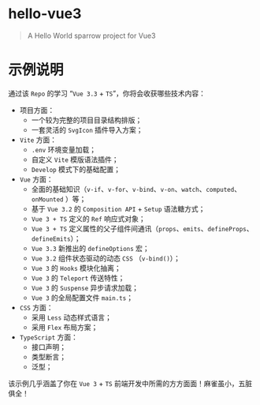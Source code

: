 # hello-vue3

> A Hello World sparrow project for Vue3

# 示例说明

通过该 `Repo` 的学习 “`Vue 3.3` + `TS`”，你将会收获哪些技术内容：

- 项目方面：
   - 一个较为完整的项目目录结构排版；
   - 一套灵活的 `SvgIcon` 插件导入方案；
- `Vite` 方面：
   - `.env` 环境变量加载；
   - 自定义 `Vite` 模版语法插件；
   - `Develop` 模式下的基础配置；
- `Vue` 方面：
   - 全面的基础知识（`v-if`、`v-for`、`v-bind`、`v-on`、`watch`、`computed`、`onMounted` ）等；
   - 基于 `Vue 3.2` 的 `Composition API` + `Setup` 语法糖方式；
   - `Vue 3 + TS` 定义的 `Ref` 响应式对象；
   - `Vue 3 + TS` 定义属性的父子组件间通讯（`props`、`emits`、`defineProps`、`defineEmits`）；
   - `Vue 3.3` 新推出的 `defineOptions` 宏；
   - `Vue 3.2` 组件状态驱动的动态 `CSS` （`v-bind()`）；
   - `Vue 3` 的 `Hooks` 模块化抽离；
   - `Vue 3` 的 `Teleport` 传送特性；
   - `Vue 3` 的 `Suspense` 异步请求加载；
   - `Vue 3` 的全局配置文件 `main.ts`；
- `CSS` 方面：
   - 采用 `Less` 动态样式语言；
   - 采用 `Flex` 布局方案；
- `TypeScript` 方面：
   - 接口声明；
   - 类型断言；
   - 泛型；

该示例几乎涵盖了你在 `Vue 3` + `TS` 前端开发中所需的方方面面！麻雀虽小，五脏俱全！

